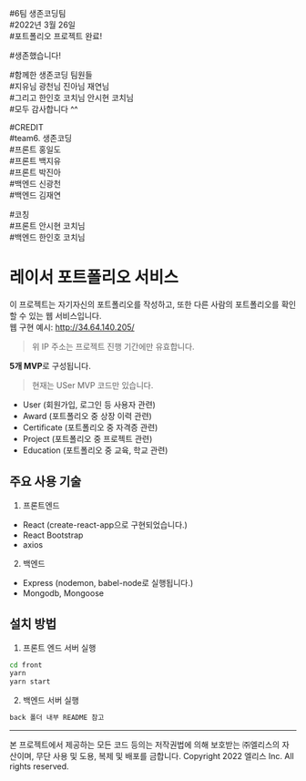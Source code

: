 #6팀 생존코딩팀  
#2022년 3월 26일  
#포트폴리오 프로젝트 완료!  

#생존했습니다!  

#함께한 생존코딩 팀원들  
#지유님 광천님 진아님 재연님   
#그리고 한인호 코치님 안시현 코치님   
#모두 감사합니다 ^^  

#CREDIT  
#team6. 생존코딩    
#프론트 홍일도  
#프론트 백지유  
#프론트 박진아  
#백엔드 신광천  
#백엔드 김재연  

#코칭  
#프론트 안시현 코치님  
#백엔드 한인호 코치님  




# 레이서 포트폴리오 서비스

이 프로젝트는 자기자신의 포트폴리오를 작성하고, 또한 다른 사람의 포트폴리오를 확인할 수 있는 웹 서비스입니다. \
웹 구현 예시: http://34.64.140.205/

> 위 IP 주소는 프로젝트 진행 기간에만 유효합니다.

**5개 MVP**로 구성됩니다.

> 현재는 USer MVP 코드만 있습니다.

- User (회원가입, 로그인 등 사용자 관련)
- Award (포트폴리오 중 상장 이력 관련)
- Certificate (포트폴리오 중 자격증 관련)
- Project (포트폴리오 중 프로젝트 관련)
- Education (포트폴리오 중 교육, 학교 관련)

## 주요 사용 기술

1. 프론트엔드

- React (create-react-app으로 구현되었습니다.)
- React Bootstrap
- axios

2. 백엔드

- Express (nodemon, babel-node로 실행됩니다.)
- Mongodb, Mongoose

## 설치 방법

1. 프론트 엔드 서버 실행

```bash
cd front
yarn
yarn start
```

2. 백엔드 서버 실행

```bash
back 폴더 내부 README 참고
```

---

본 프로젝트에서 제공하는 모든 코드 등의는 저작권법에 의해 보호받는 ㈜엘리스의 자산이며, 무단 사용 및 도용, 복제 및 배포를 금합니다.
Copyright 2022 엘리스 Inc. All rights reserved.
